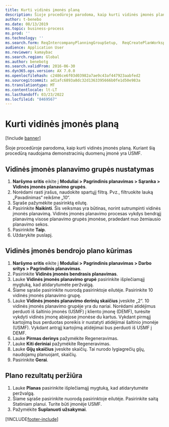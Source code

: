 ```yaml
---
title: Kurti vidinės įmonės planą
description: Šioje procedūroje parodoma, kaip kurti vidinės įmonės planą.
author: t-benebo
ms.date: 08/13/2019
ms.topic: business-process
ms.prod: ''
ms.technology: ''
ms.search.form: ReqIntercompanyPlanningGroupSetup,  ReqCreatePlanWorkspace
audience: Application User
ms.reviewer: kamaybac
ms.search.region: Global
ms.author: benebotg
ms.search.validFrom: 2016-06-30
ms.dyn365.ops.version: AX 7.0.0
ms.openlocfilehash: c2486ce6f03d03982a7ae9c43af447923aabfed2
ms.sourcegitcommit: ad1afc6893a8dc32d1363395666b0fe1d50e983a
ms.translationtype: MT
ms.contentlocale: lt-LT
ms.lasthandoff: 03/23/2022
ms.locfileid: "8469567"
---
```

# <a name="create-an-intercompany-plan"></a>Kurti vidinės įmonės planą

[!include [banner](../../includes/banner.md)]

Šioje procedūroje parodoma, kaip kurti vidinės įmonės planą. Kuriant šią procedūrą naudojama demonstracinių duomenų įmonė yra USMF.

## <a name="set-up-an-intercompany-planning-group"></a>Vidinės įmonės planavimo grupės nustatymas

1. **Naršymo sritis** eikite į **Moduliai > Pagrindinis planavimas > Sąranka > Vidinės įmonės planavimo grupės**.
2. Norėdami rasti įrašus, naudokite spartųjį filtrą. Pvz., filtruokite lauką „Pavadinimas“ reikšme „10“.
3. Sąraše pažymėkite pasirinktą eilutę.
4. Pasirinkite **Naikinti**. Šis veiksmas yra būtinas, norint sutrumpinti vidinės įmonės planavimą.   Vidinės įmonės planavimo procesas vykdys bendrąjį planavimą visose planavimo grupės įmonėse, pradedant nuo žemiausio planavimo sekos.  
5. Pasirinkite **Taip**.
6. Uždarykite puslapį.

## <a name="create-an-intercompany-master-plan"></a>Vidinės įmonės bendrojo plano kūrimas

1. **Naršymo sritis** eikite į **Moduliai > Pagrindinis planavimas > Darbo sritys > Pagrindinis planavimas**.
2. Pasirinkite **Vidinės įmonės bendrasis planavimas**.  
3. Lauke **Vidinės įmonės planavimo grupė** pasirinkite išplečiamąjį mygtuką, kad atidarytumėte peržvalgą.
4. Šiame sąraše pasirinkite nuorodą pasirinktoje eilutėje. Pasirinkite 10 vidinės įmonės planavimo grupę.  
5. Lauke **Vidinės įmonės planavimo derinių skaičius** įveskite „2“. 10 vidinės įmonės planavimo grupėje yra du nariai. Norėdami atidėjimus perduoti iš šaltinio įmonės (USMF) į kliento įmonę (DEMF), turėsite vykdyti vidinės įmonę abiejose įmonėse du kartus. Vykdant pirmąjį kartojimą bus perduotas poreikis ir nustatyti atidėjimai šaltinio įmonėje (USMF). Vykdant antrąjį kartojimą atidėjimai bus perduoti iš USMF į DEMF.  
6. Lauke **Pirmas derinys** pažymėkite Regeneravimas.
7. Lauke **Kiti deriniai** pažymėkite Regeneravimas.
8. Lauke **Gijų skaičius** įveskite skaičių. Tai nurodo lygiagrečių gijų, naudojamų planuojant, skaičių.  
9. Pasirinkite **Gerai**.

## <a name="view-the-result-of-the-plan"></a>Plano rezultatų peržiūra

1. Lauke **Planas** pasirinkite išplečiamąjį mygtuką, kad atidarytumėte peržvalgą.
2. Šiame sąraše pasirinkite nuorodą pasirinktoje eilutėje. Pasirinkite saitą Statiniam planui. Turite būti įmonėje USMF.  
3. Pažymėkite **Suplanuoti užsakymai**.



[!INCLUDE[footer-include](../../../includes/footer-banner.md)]